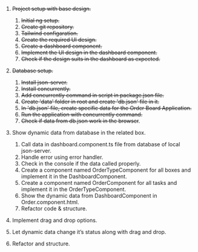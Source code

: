 1. ~~Project setup with base design.~~
    1. ~~Initial ng setup.~~
    2. ~~Create git repository.~~ 
    3. ~~Tailwind configaration.~~
    4. ~~Create the required UI design.~~
    5. ~~Create a dashboard component.~~
    6. ~~Implement the UI design in the dashboard component.~~
    7. ~~Check if the design suits in the dashboard as expected.~~

2. ~~Database setup.~~
    1. ~~Install json-server.~~
    2. ~~Install concurrently.~~
    3. ~~Add concurrently command in script in package.json file.~~
    4. ~~Create 'data' folder in root and create 'db.json' file in it.~~
    5. ~~In 'db.json' file, create specific data for the Order Board Application.~~
    6. ~~Run the application with concurrently command.~~
    7. ~~Check if data from db.json work in the browser~~.

3. Show dynamic data from database in the related box.
    1. Call data in dashboard.component.ts file from database of local json-server.
    2. Handle error using error handler.
    3. Check in the console if the data called properly.
    4. Create a component named OrderTypeComponent for all boxes and implement it in the DashboardComponent.
    5. Create a component named OrderComponent for all tasks and implement it in the OrderTypeComponent.
    6. Show the dynamic data from DashboardComponent in Order.component.html.
    7. Refactor code & structure.

4. Implement drag and drop options.

5. Let dynamic data change it’s status along with drag and drop.

6. Refactor and structure.
